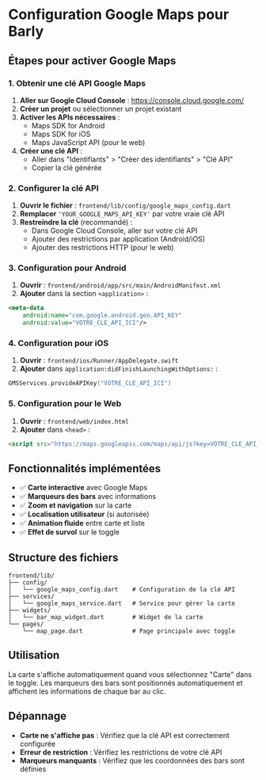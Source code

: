 # Configuration Google Maps pour Barly

## Étapes pour activer Google Maps

### 1. Obtenir une clé API Google Maps

1. **Aller sur Google Cloud Console** : https://console.cloud.google.com/
2. **Créer un projet** ou sélectionner un projet existant
3. **Activer les APIs nécessaires** :
   - Maps SDK for Android
   - Maps SDK for iOS  
   - Maps JavaScript API (pour le web)
4. **Créer une clé API** :
   - Aller dans "Identifiants" > "Créer des identifiants" > "Clé API"
   - Copier la clé générée

### 2. Configurer la clé API

1. **Ouvrir le fichier** : `frontend/lib/config/google_maps_config.dart`
2. **Remplacer** `'YOUR_GOOGLE_MAPS_API_KEY'` par votre vraie clé API
3. **Restreindre la clé** (recommandé) :
   - Dans Google Cloud Console, aller sur votre clé API
   - Ajouter des restrictions par application (Android/iOS)
   - Ajouter des restrictions HTTP (pour le web)

### 3. Configuration pour Android

1. **Ouvrir** : `frontend/android/app/src/main/AndroidManifest.xml`
2. **Ajouter** dans la section `<application>` :
```xml
<meta-data
    android:name="com.google.android.geo.API_KEY"
    android:value="VOTRE_CLE_API_ICI"/>
```

### 4. Configuration pour iOS

1. **Ouvrir** : `frontend/ios/Runner/AppDelegate.swift`
2. **Ajouter** dans `application:didFinishLaunchingWithOptions:` :
```swift
GMSServices.provideAPIKey("VOTRE_CLE_API_ICI")
```

### 5. Configuration pour le Web

1. **Ouvrir** : `frontend/web/index.html`
2. **Ajouter** dans `<head>` :
```html
<script src="https://maps.googleapis.com/maps/api/js?key=VOTRE_CLE_API_ICI"></script>
```

## Fonctionnalités implémentées

- ✅ **Carte interactive** avec Google Maps
- ✅ **Marqueurs des bars** avec informations
- ✅ **Zoom et navigation** sur la carte
- ✅ **Localisation utilisateur** (si autorisée)
- ✅ **Animation fluide** entre carte et liste
- ✅ **Effet de survol** sur le toggle

## Structure des fichiers

```
frontend/lib/
├── config/
│   └── google_maps_config.dart    # Configuration de la clé API
├── services/
│   └── google_maps_service.dart   # Service pour gérer la carte
├── widgets/
│   └── bar_map_widget.dart        # Widget de la carte
└── pages/
    └── map_page.dart              # Page principale avec toggle
```

## Utilisation

La carte s'affiche automatiquement quand vous sélectionnez "Carte" dans le toggle. Les marqueurs des bars sont positionnés automatiquement et affichent les informations de chaque bar au clic.

## Dépannage

- **Carte ne s'affiche pas** : Vérifiez que la clé API est correctement configurée
- **Erreur de restriction** : Vérifiez les restrictions de votre clé API
- **Marqueurs manquants** : Vérifiez que les coordonnées des bars sont définies
